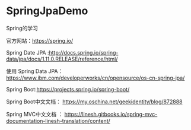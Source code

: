 # SpringJpaDemo
Spring的学习

官方网站：https://spring.io/

Spring Date JPA :http://docs.spring.io/spring-data/jpa/docs/1.11.0.RELEASE/reference/html/

使用 Spring Data JPA： https://www.ibm.com/developerworks/cn/opensource/os-cn-spring-jpa/ 

Spring Boot:https://projects.spring.io/spring-boot/

Spring Boot中文文档： https://my.oschina.net/geekidentity/blog/872888

Spring MVC中文文档 ： https://linesh.gitbooks.io/spring-mvc-documentation-linesh-translation/content/ 
